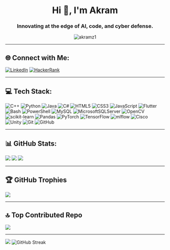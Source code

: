 <h1 align="center">Hi 👋, I'm Akram</h1>
<h3 align="center">Innovating at the edge of AI, code, and cyber defense.</h3>

<p align="center">
  <img src="https://komarev.com/ghpvc/?username=akramz1&label=Profile%20views&color=0e75b6&style=flat" alt="akramz1" />
</p>

---

## 🌐 Connect with Me:
[![LinkedIn](https://img.shields.io/badge/LinkedIn-%230077B5.svg?logo=linkedin&logoColor=white)](https://www.linkedin.com/in/akram-tarek-663167263/)
[![HackerRank](https://img.shields.io/badge/HackerRank-%23121011.svg?style=flat&logo=hackerrank&logoColor=green)](https://www.hackerrank.com/akramtarek231)

---

## 💻 Tech Stack:
![C++](https://img.shields.io/badge/c++-%2300599C.svg?style=for-the-badge&logo=c%2B%2B&logoColor=white)
![Python](https://img.shields.io/badge/python-3670A0?style=for-the-badge&logo=python&logoColor=ffdd54)
![Java](https://img.shields.io/badge/java-%23ED8B00.svg?style=for-the-badge&logo=openjdk&logoColor=white)
![C#](https://img.shields.io/badge/c%23-%23239120.svg?style=for-the-badge&logo=csharp&logoColor=white)
![HTML5](https://img.shields.io/badge/html5-%23E34F26.svg?style=for-the-badge&logo=html5&logoColor=white)
![CSS3](https://img.shields.io/badge/css3-%231572B6.svg?style=for-the-badge&logo=css3&logoColor=white)
![JavaScript](https://img.shields.io/badge/javascript-%23323330.svg?style=for-the-badge&logo=javascript&logoColor=%23F7DF1E)
![Flutter](https://img.shields.io/badge/Flutter-%2302569B.svg?style=for-the-badge&logo=Flutter&logoColor=white)
![Bash](https://img.shields.io/badge/bash_script-%23121011.svg?style=for-the-badge&logo=gnu-bash&logoColor=white)
![PowerShell](https://img.shields.io/badge/PowerShell-%235391FE.svg?style=for-the-badge&logo=powershell&logoColor=white)
![MySQL](https://img.shields.io/badge/mysql-4479A1.svg?style=for-the-badge&logo=mysql&logoColor=white)
![MicrosoftSQLServer](https://img.shields.io/badge/Microsoft%20SQL%20Server-CC2927?style=for-the-badge&logo=microsoft%20sql%20server&logoColor=white)
![OpenCV](https://img.shields.io/badge/opencv-%23white.svg?style=for-the-badge&logo=opencv&logoColor=white)
![scikit-learn](https://img.shields.io/badge/scikit--learn-%23F7931E.svg?style=for-the-badge&logo=scikit-learn&logoColor=white)
![Pandas](https://img.shields.io/badge/pandas-%23150458.svg?style=for-the-badge&logo=pandas&logoColor=white)
![PyTorch](https://img.shields.io/badge/PyTorch-%23EE4C2C.svg?style=for-the-badge&logo=PyTorch&logoColor=white)
![TensorFlow](https://img.shields.io/badge/TensorFlow-%23FF6F00.svg?style=for-the-badge&logo=TensorFlow&logoColor=white)
![mlflow](https://img.shields.io/badge/mlflow-%23d9ead3.svg?style=for-the-badge&logo=numpy&logoColor=blue)
![Cisco](https://img.shields.io/badge/cisco-%23049fd9.svg?style=for-the-badge&logo=cisco&logoColor=black)
![Unity](https://img.shields.io/badge/unity-%23000000.svg?style=for-the-badge&logo=unity&logoColor=white)
![Git](https://img.shields.io/badge/git-%23F05033.svg?style=for-the-badge&logo=git&logoColor=white)
![GitHub](https://img.shields.io/badge/github-%23121011.svg?style=for-the-badge&logo=github&logoColor=white)

---

## 📊 GitHub Stats:
![](https://github-readme-stats.vercel.app/api?username=akramz1&theme=codeSTACKr&hide_border=true&include_all_commits=true&count_private=true)
![](https://github-readme-stats.vercel.app/api/top-langs/?username=akramz1&theme=codeSTACKr&hide_border=true&layout=compact)
![](https://github-readme-streak-stats.herokuapp.com/?user=akramz1&theme=codeSTACKr&hide_border=true)

---

## 🏆 GitHub Trophies
![](https://github-profile-trophy.vercel.app/?username=akramz1&theme=radical&no-frame=false&no-bg=false&margin-w=4)

---

## 🔝 Top Contributed Repo
![](https://github-contributor-stats.vercel.app/api?username=akramz1&limit=5&theme=dark&combine_all_yearly_contributions=true)

---

[![](https://visitcount.itsvg.in/api?id=akramz1&icon=2&color=0)](https://visitcount.itsvg.in)
![GitHub Streak](https://github-readme-streak-stats.herokuapp.com/?user=akramz1&mode=snake)
